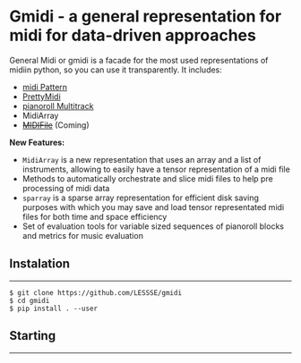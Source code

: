 
# Gmidi - a general representation for midi for data-driven approaches

General Midi or gmidi is a facade for the most used representations of midiin python, so you can use it transparently. It includes:
* [midi Pattern](https://github.com/vishnubob/python-midi)
* [PrettyMidi](https://github.com/craffel/pretty-midi)
* [pianoroll Multitrack](https://salu133445.github.io/pypianoroll/)
* MidiArray 
* ~~[MIDIFile](https://github.com/MarkCWirt/MIDIUtil)~~ (Coming)
 
**New Features:**
* `MidiArray` is a new representation that uses an array and a list of instruments, allowing to easily have a tensor representation of a midi file
* Methods to automatically orchestrate and slice midi files to help pre processing  of midi data
* `sparray` is a sparse array representation for efficient disk saving purposes with which you may save and load tensor representated midi files for both time and space efficiency 
* Set of evaluation tools for variable sized sequences of pianoroll blocks and metrics for music evaluation  

## Instalation
____________________________________________________________

```
$ git clone https://github.com/LESSSE/gmidi
$ cd gmidi
$ pip install . --user
```

## Starting
____________________________________________________________



